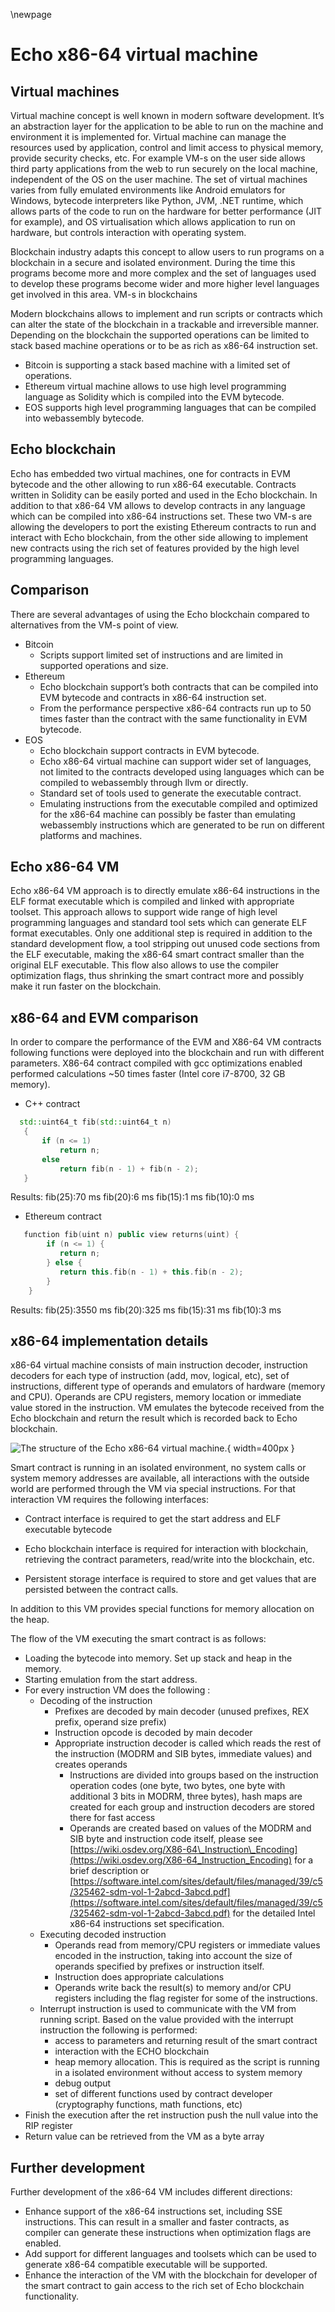 \newpage

# Echo x86-64 virtual machine




## Virtual machines



Virtual machine concept is well known in modern software development. It’s an abstraction layer for the application to be able to run on the machine and environment it is implemented for.
Virtual machine can manage the resources used by application, control and limit access to physical memory, provide security checks, etc. For example VM-s on the user side allows third party applications from the web to run securely on the local machine, independent of the OS on the user machine. 
The set of virtual machines varies from fully emulated environments like Android emulators for Windows, bytecode interpreters like Python, JVM, .NET runtime, which allows parts of the code to run on the hardware for better performance (JIT for example), and OS virtualisation which allows application to run on hardware, but controls interaction with operating system.

Blockchain industry adapts this concept to allow users to run programs on a blockchain in a secure and isolated environment. During the time this programs become more and more complex and the set of languages used to develop these programs become wider and more higher level languages get involved in this area.
VM-s in blockchains 

Modern blockchains allows to implement and run scripts or contracts which can alter the state of the blockchain in a trackable and irreversible manner. Depending on the blockchain the supported operations can be limited to stack based machine operations or to be as rich as x86-64 instruction set.

* Bitcoin is supporting a stack based machine with a limited set of operations.
* Ethereum virtual machine allows to use high level programming language as Solidity which is compiled into the EVM bytecode.
* EOS supports high level programming languages that can be compiled into webassembly bytecode. 



## Echo blockchain



Echo has embedded two virtual machines, one for contracts in EVM bytecode and the other allowing to run x86-64 executable. Contracts written in Solidity can be easily ported and used in the Echo blockchain. In addition to that x86-64 VM allows to develop contracts in any language which can be compiled into x86-64 instructions set. These two VM-s are allowing the developers to port the existing Ethereum contracts to run and interact with Echo blockchain, from the other side allowing to implement new contracts using the rich set of features provided by the high level programming languages.



## Comparison



There are several advantages of using the Echo blockchain compared to alternatives from the VM-s point of view.

* Bitcoin
    * Scripts support limited set of instructions and are limited in supported operations and size.
* Ethereum
    * Echo blockchain support’s both contracts that can be compiled into EVM bytecode and contracts in x86-64 instruction set.
    * From the performance perspective x86-64 contracts run up to 50 times faster than the contract with the same functionality in EVM bytecode.
* EOS
    * Echo blockchain support contracts in EVM bytecode.
    * Echo x86-64 virtual machine can support wider set of languages, not limited to the contracts developed using languages which can be compiled to webassembly through llvm or directly.
    * Standard set of tools used to generate the executable contract.
    * Emulating instructions from the executable compiled and optimized for the x86-64 machine can possibly be faster than emulating webassembly instructions which are generated to be run on different platforms and machines.



## Echo x86-64 VM



Echo x86-64 VM approach is to directly emulate x86-64 instructions in the ELF format executable which is compiled and linked with appropriate toolset. This approach allows to support wide range of high level programming languages and standard tool sets which can generate ELF format executables.
Only one additional step is required in addition to the standard development flow, a tool stripping out unused code sections from the ELF executable, making the x86-64 smart contract smaller than the original ELF executable.
This flow also allows to use the compiler optimization flags, thus shrinking the smart contract more and possibly make it run faster on the blockchain.



## x86-64 and EVM comparison



In order to compare the performance of the EVM and X86-64 VM contracts following functions were deployed into the blockchain and run with different parameters. X86-64 contract compiled with gcc optimizations enabled performed calculations ~50 times faster (Intel core i7-8700, 32 GB memory). 


* C++ contract

```cpp
  std::uint64_t fib(std::uint64_t n)
   {
       if (n <= 1)
           return n;
       else
           return fib(n - 1) + fib(n - 2);
   }
```

Results:
    fib(25):70 ms
    fib(20):6 ms
    fib(15):1 ms
    fib(10):0 ms



* Ethereum contract


```cpp
   function fib(uint n) public view returns(uint) {
        if (n <= 1) {
           return n;
        } else {
           return this.fib(n - 1) + this.fib(n - 2);
        }
    }
```

Results:
    fib(25):3550 ms
    fib(20):325 ms
    fib(15):31 ms
    fib(10):3 ms



## x86-64 implementation details



x86-64 virtual machine consists of main instruction decoder, instruction decoders for each type of instruction (add, mov, logical, etc), set of instructions, different type of operands and emulators of hardware (memory and CPU). Operands are CPU registers, memory location or immediate value stored in the instruction. VM emulates the bytecode received from the Echo blockchain and return the result which is recorded back to Echo blockchain.



![The structure of the Echo x86-64 virtual machine.](../../../.gitbook/assets/x86-64-structure.png){ width=400px }



Smart contract is running in an isolated environment, no system calls or system memory addresses are available, all interactions with the outside world are performed through the VM via special instructions. For that interaction VM requires the following interfaces:

* Contract interface is required to get the start address and ELF executable bytecode

* Echo blockchain interface is required for interaction with blockchain, retrieving the contract parameters, read/write into the blockchain, etc.

* Persistent storage interface is required to store and get values that are persisted between the contract calls.

In addition to this VM provides special functions for memory allocation on the heap.

The flow of the VM executing the smart contract is as follows:

* Loading the bytecode into memory. Set up stack and heap in the memory.
* Starting emulation from the start address.
* For every instruction VM does the following :
  * Decoding of the instruction 
    * Prefixes are decoded by main decoder \(unused prefixes, REX prefix, operand size prefix\)
    * Instruction opcode is decoded by main decoder 
    * Appropriate instruction decoder is called which reads the rest of the instruction (MODRM and SIB bytes, immediate values) and creates operands 
      * Instructions are divided into groups based on the instruction operation codes (one byte, two bytes, one byte with additional 3 bits in MODRM, three bytes), hash maps are created for each group and instruction decoders are stored there for fast access
      * Operands are created based on values of the MODRM and SIB byte and instruction code itself, please see [https://wiki.osdev.org/X86-64\_Instruction\_Encoding](https://wiki.osdev.org/X86-64_Instruction_Encoding) for a brief description or [https://software.intel.com/sites/default/files/managed/39/c5/325462-sdm-vol-1-2abcd-3abcd.pdf](https://software.intel.com/sites/default/files/managed/39/c5/325462-sdm-vol-1-2abcd-3abcd.pdf) for the detailed Intel x86-64 instructions set specification.
  * Executing decoded instruction 
    * Operands read from memory/CPU registers or immediate values encoded in the instruction, taking into account the size of operands specified by prefixes or instruction itself.
    * Instruction does appropriate calculations 
    * Operands write back the result(s) to memory and/or CPU registers including the flag register for some of the instructions.
  * Interrupt instruction is used to communicate with the VM from running script. Based on the value provided with the interrupt instruction the following is performed: 
    * access to parameters and returning result of the smart contract 
    * interaction with the ECHO blockchain 
    * heap memory allocation. This is required as the script is running in a isolated environment without access to system  memory 
    * debug output 
    * set of different functions used by contract developer (cryptography functions, math functions, etc)
* Finish the execution after the ret instruction push the null value into the RIP register 
* Return value can be retrieved from the VM as a byte array




## Further development



Further development of the x86-64 VM includes different directions:

* Enhance support of the x86-64 instructions set, including SSE instructions. This can result in a smaller and faster contracts, as compiler can generate these instructions when optimization flags are enabled.
* Add support for different languages and toolsets which can be used to generate x86-64 compatible executable will be supported.
* Enhance the interaction of the VM with the blockchain for developer of the smart contract to gain access to the rich set of Echo blockchain functionality.
